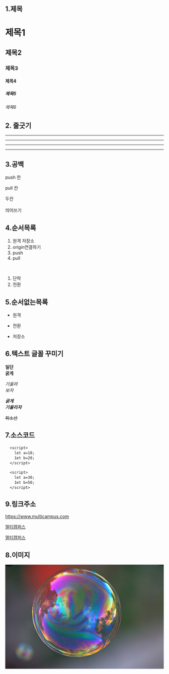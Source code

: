 ## 1.제목
# 제목1
## 제목2
### 제목3
#### 제목4
##### 제목5
###### 제목6

## 2. 줄긋기

---
-------
***
*****

## 3.공백

push 한

pull 칸

두칸<br><br>띄어쓰기

## 4.순서목록
1. 원격 저장소
2. origin연결하기
3. push
4. pull
<br>

1. 단락
2. 전환

## 5.순서없는목록
- 원격
+ 전환
* 저장소

## 6.텍스트 글꼴 꾸미기
**일단**<br>
__굵게__

*기울려*<br>
_보자_

***굵게***<br>
___기울리자___

~~취소선~~

## 7.소스코드
```
  <script>
    let a=10;
    1et b=20;
  </script>
```

~~~
  <script>
    let a=30;
    1et b=50;
  </script>
~~~

## 9.링크주소
<https://www.multicampus.com>

[멀티캠퍼스](https://www.multicampus.com)

[멀티캠퍼스](https://www.multicampus.com, "설명을 뜨게만든당.")

## 8.이미지
![비눗방울 ](./bubble.png)
